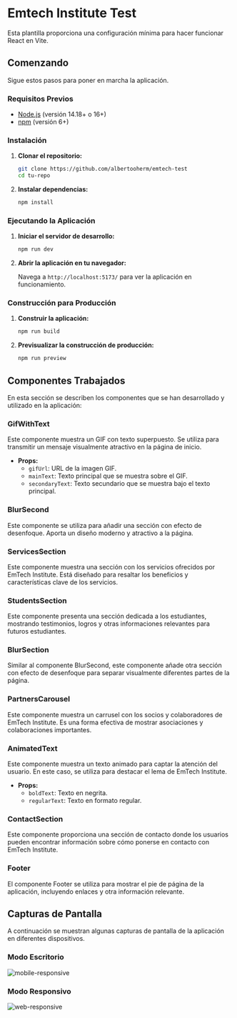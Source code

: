 # Emtech Institute Test

Esta plantilla proporciona una configuración mínima para hacer funcionar React en Vite.

## Comenzando

Sigue estos pasos para poner en marcha la aplicación.

### Requisitos Previos

- [Node.js](https://nodejs.org/) (versión 14.18+ o 16+)
- [npm](https://www.npmjs.com/) (versión 6+)

### Instalación

1. **Clonar el repositorio:**

    ```sh
    git clone https://github.com/albertooherm/emtech-test
    cd tu-repo
    ```

2. **Instalar dependencias:**

    ```sh
    npm install
    ```

### Ejecutando la Aplicación

1. **Iniciar el servidor de desarrollo:**

    ```sh
    npm run dev
    ```

2. **Abrir la aplicación en tu navegador:**

    Navega a `http://localhost:5173/` para ver la aplicación en funcionamiento.

### Construcción para Producción

1. **Construir la aplicación:**

    ```sh
    npm run build
    ```

2. **Previsualizar la construcción de producción:**

    ```sh
    npm run preview
    ```

## Componentes Trabajados

En esta sección se describen los componentes que se han desarrollado y utilizado en la aplicación:

### GifWithText

Este componente muestra un GIF con texto superpuesto. Se utiliza para transmitir un mensaje visualmente atractivo en la página de inicio.

- **Props:**
  - `gifUrl`: URL de la imagen GIF.
  - `mainText`: Texto principal que se muestra sobre el GIF.
  - `secondaryText`: Texto secundario que se muestra bajo el texto principal.

### BlurSecond

Este componente se utiliza para añadir una sección con efecto de desenfoque. Aporta un diseño moderno y atractivo a la página.

### ServicesSection

Este componente muestra una sección con los servicios ofrecidos por EmTech Institute. Está diseñado para resaltar los beneficios y características clave de los servicios.

### StudentsSection

Este componente presenta una sección dedicada a los estudiantes, mostrando testimonios, logros y otras informaciones relevantes para futuros estudiantes.

### BlurSection

Similar al componente BlurSecond, este componente añade otra sección con efecto de desenfoque para separar visualmente diferentes partes de la página.

### PartnersCarousel

Este componente muestra un carrusel con los socios y colaboradores de EmTech Institute. Es una forma efectiva de mostrar asociaciones y colaboraciones importantes.

### AnimatedText

Este componente muestra un texto animado para captar la atención del usuario. En este caso, se utiliza para destacar el lema de EmTech Institute.

- **Props:**
  - `boldText`: Texto en negrita.
  - `regularText`: Texto en formato regular.

### ContactSection

Este componente proporciona una sección de contacto donde los usuarios pueden encontrar información sobre cómo ponerse en contacto con EmTech Institute.

### Footer

El componente Footer se utiliza para mostrar el pie de página de la aplicación, incluyendo enlaces y otra información relevante.

## Capturas de Pantalla

A continuación se muestran algunas capturas de pantalla de la aplicación en diferentes dispositivos.

### Modo Escritorio

![mobile-responsive](https://github.com/albertooherm/emtech-test/assets/159101294/56172c5c-5364-4342-925f-db614afea03f)


### Modo Responsivo

![web-responsive](https://github.com/albertooherm/emtech-test/assets/159101294/ce9bee2f-2dd7-4ef6-ad6d-f6420f88d243)

